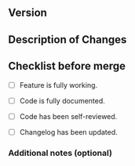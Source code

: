 ## Version


## Description of Changes


## Checklist before merge
- [ ] Feature is fully working.
- [ ] Code is fully documented.
- [ ] Code has been self-reviewed.
- [ ] Changelog has been updated.


### Additional notes (optional)